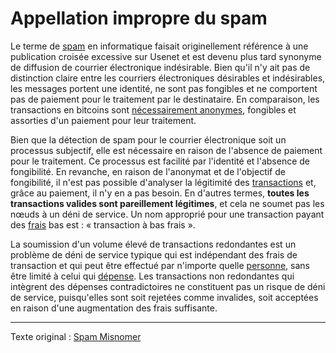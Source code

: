 Appellation impropre du spam
============================

Le terme de [spam](https://fr.wikipedia.org/wiki/Spam) en informatique faisait originellement référence à une publication croisée excessive sur Usenet et est devenu plus tard synonyme de diffusion de courrier électronique indésirable. Bien qu'il n'y ait pas de distinction claire entre les courriers électroniques désirables et indésirables, les messages portent une identité, ne sont pas fongibles et ne comportent pas de paiement pour le traitement par le destinataire. En comparaison, les transactions en bitcoins sont [nécessairement anonymes](ch016-risk-sharing-principle.md), fongibles et assorties d'un paiement pour leur traitement.

Bien que la détection de spam pour le courrier électronique soit un processus subjectif, elle est nécessaire en raison de l'absence de paiement pour le traitement. Ce processus est facilité par l'identité et l'absence de fongibilité. En revanche, en raison de l'anonymat et de l'objectif de fongibilité, il n'est pas possible d'analyser la légitimité des [transactions](ch101-glossary.md#transaction) et, grâce au paiement, il n'y en a pas besoin. En d'autres termes, **toutes les transactions valides sont pareillement légitimes**, et cela ne soumet pas les nœuds à un déni de service. Un nom approprié pour une transaction payant des [frais](ch101-glossary.md#frais) bas est : « transaction à bas frais ».

La soumission d'un volume élevé de transactions redondantes est un problème de déni de service typique qui est indépendant des frais de transaction et qui peut être effectué par n'importe quelle [personne](ch101-glossary.md#personne), sans être limité à celui qui [dépense](ch101-glossary.md#dépense). Les transactions non redondantes qui intègrent des dépenses contradictoires ne constituent pas un risque de déni de service, puisqu'elles sont soit rejetées comme invalides, soit acceptées en raison d'une augmentation des frais suffisante.

---

Texte original : [Spam Misnomer](https://github.com/libbitcoin/libbitcoin-system/wiki/Spam-Misnomer)